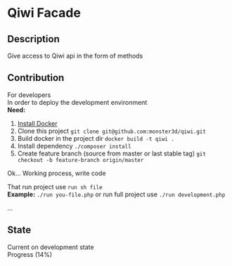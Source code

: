 # Qiwi Facade
## Description
Give access to Qiwi api in the form of methods   
## Contribution
For developers   
In order to deploy the development environment  
<b>Need:</b>   
1. [Install Docker](https://docs.docker.com/install/)
2. Clone this project  `git clone git@github.com:monster3d/qiwi.git` 
3. Build docker in the project dir `docker build -t qiwi .` 
4. Install dependency `./composer install`
5. Create feature branch (source from master or last stable tag) `git checkout -b feature-branch origin/master`   

Ok... Working process, write code

That run project use `run sh file`   
<b>Example:</b> `./run you-file.php` or run full project use `./run development.php`

...
## State
Current on development state   
Progress (14%)
